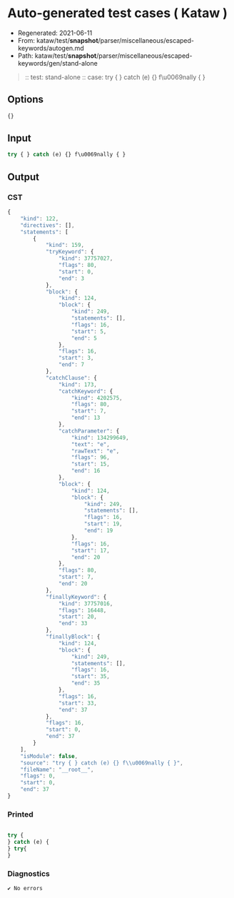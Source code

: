 # Auto-generated test cases ( Kataw )
- Regenerated: 2021-06-11
- From: kataw/test/__snapshot__/parser/miscellaneous/escaped-keywords/autogen.md
- Path: kataw/test/__snapshot__/parser/miscellaneous/escaped-keywords/gen/stand-alone
> :: test: stand-alone
> :: case: try { } catch (e) {} f\u0069nally { }
## Options

`````js
{}
`````
## Input

`````js
try { } catch (e) {} f\u0069nally { }
`````
## Output

### CST

```javascript
{
    "kind": 122,
    "directives": [],
    "statements": [
        {
            "kind": 159,
            "tryKeyword": {
                "kind": 37757027,
                "flags": 80,
                "start": 0,
                "end": 3
            },
            "block": {
                "kind": 124,
                "block": {
                    "kind": 249,
                    "statements": [],
                    "flags": 16,
                    "start": 5,
                    "end": 5
                },
                "flags": 16,
                "start": 3,
                "end": 7
            },
            "catchClause": {
                "kind": 173,
                "catchKeyword": {
                    "kind": 4202575,
                    "flags": 80,
                    "start": 7,
                    "end": 13
                },
                "catchParameter": {
                    "kind": 134299649,
                    "text": "e",
                    "rawText": "e",
                    "flags": 96,
                    "start": 15,
                    "end": 16
                },
                "block": {
                    "kind": 124,
                    "block": {
                        "kind": 249,
                        "statements": [],
                        "flags": 16,
                        "start": 19,
                        "end": 19
                    },
                    "flags": 16,
                    "start": 17,
                    "end": 20
                },
                "flags": 80,
                "start": 7,
                "end": 20
            },
            "finallyKeyword": {
                "kind": 37757016,
                "flags": 16448,
                "start": 20,
                "end": 33
            },
            "finallyBlock": {
                "kind": 124,
                "block": {
                    "kind": 249,
                    "statements": [],
                    "flags": 16,
                    "start": 35,
                    "end": 35
                },
                "flags": 16,
                "start": 33,
                "end": 37
            },
            "flags": 16,
            "start": 0,
            "end": 37
        }
    ],
    "isModule": false,
    "source": "try { } catch (e) {} f\\u0069nally { }",
    "fileName": "__root__",
    "flags": 0,
    "start": 0,
    "end": 37
}
```

### Printed

```javascript

try {
} catch (e) {
} try{
}
```

### Diagnostics

```javascript
✔ No errors
```

